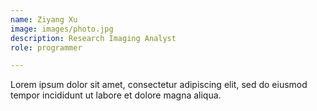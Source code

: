 ```yaml
---
name: Ziyang Xu
image: images/photo.jpg
description: Research Imaging Analyst
role: programmer

---
```


Lorem ipsum dolor sit amet, consectetur adipiscing elit, sed do eiusmod tempor incididunt ut labore et dolore magna aliqua.
